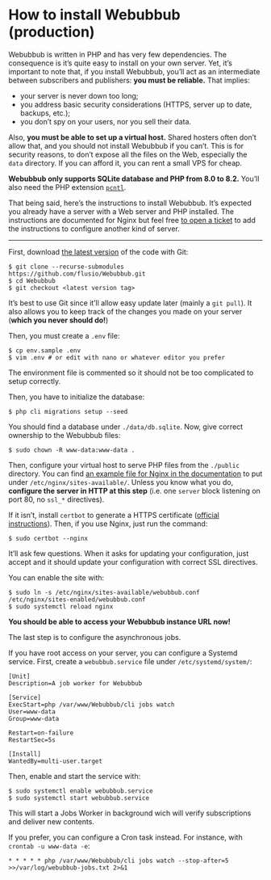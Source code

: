 # How to install Webubbub (production)

Webubbub is written in <abbr>PHP</abbr> and has very few dependencies. The consequence
is it’s quite easy to install on your own server. Yet, it’s important to note
that, if you install Webubbub, you’ll act as an intermediate between
subscribers and publishers: **you must be reliable.** That implies:

- your server is never down too long;
- you address basic security considerations (HTTPS, server up to date, backups,
  etc.);
- you don’t spy on your users, nor you sell their data.

Also, **you must be able to set up a virtual host.** Shared hosters often don’t
allow that, and you should not install Webubbub if you can’t. This is for
security reasons, to don’t expose all the files on the Web, especially the
`data` directory. If you can afford it, you can rent a small VPS for cheap.

**Webubbub only supports SQLite database and PHP from 8.0 to 8.2.**
You’ll also need the PHP extension [`pcntl`](https://www.php.net/manual/book.pcntl.php).

That being said, here’s the instructions to install Webubbub. It’s expected you
already have a server with a Web server and <abbr>PHP</abbr> installed. The
instructions are documented for Nginx but feel free [to open a
ticket](https://github.com/flusio/Webubbub/issues/new) to add the instructions
to configure another kind of server.

---

First, download [the latest version](https://github.com/flusio/Webubbub/releases/latest)
of the code with Git:

```console
$ git clone --recurse-submodules https://github.com/flusio/Webubbub.git
$ cd Webubbub
$ git checkout <latest version tag>
```

It’s best to use Git since it’ll allow easy update later (mainly a `git pull`).
It also allows you to keep track of the changes you made on your server
(**which you never should do!**)

Then, you must create a `.env` file:

```console
$ cp env.sample .env
$ vim .env # or edit with nano or whatever editor you prefer
```

The environment file is commented so it should not be too complicated to setup
correctly.

Then, you have to initialize the database:

```console
$ php cli migrations setup --seed
```

You should find a database under `./data/db.sqlite`. Now, give correct
ownership to the Webubbub files:

```console
$ sudo chown -R www-data:www-data .
```

Then, configure your virtual host to serve PHP files from the `./public`
directory. You can find [an example file for Nginx in the documentation](./webubbub.nginx.conf)
to put under `/etc/nginx/sites-available/`. Unless you know what you do,
**configure the server in HTTP at this step** (i.e. one `server` block
listening on port 80, no `ssl_*` directives).

If it isn’t, install `certbot` to generate a HTTPS certificate ([official
instructions](https://certbot.eff.org/)). Then, if you use Nginx, just run the
command:

```console
$ sudo certbot --nginx
```

It’ll ask few questions. When it asks for updating your configuration, just
accept and it should update your configuration with correct SSL directives.

You can enable the site with:

```console
$ sudo ln -s /etc/nginx/sites-available/webubbub.conf /etc/nginx/sites-enabled/webubbub.conf
$ sudo systemctl reload nginx
```

**You should be able to access your Webubbub instance URL now!**

The last step is to configure the asynchronous jobs.

If you have root access on your server, you can configure a Systemd service.
First, create a `webubbub.service` file under `/etc/systemd/system/`:

```systemd
[Unit]
Description=A job worker for Webubbub

[Service]
ExecStart=php /var/www/Webubbub/cli jobs watch
User=www-data
Group=www-data

Restart=on-failure
RestartSec=5s

[Install]
WantedBy=multi-user.target
```

Then, enable and start the service with:

```console
$ sudo systemctl enable webubbub.service
$ sudo systemctl start webubbub.service
```

This will start a Jobs Worker in background wich will verify subscriptions and deliver new contents.

If you prefer, you can configure a Cron task instead.
For instance, with `crontab -u www-data -e`:

```cron
* * * * * php /var/www/Webubbub/cli jobs watch --stop-after=5 >>/var/log/webubbub-jobs.txt 2>&1
```
